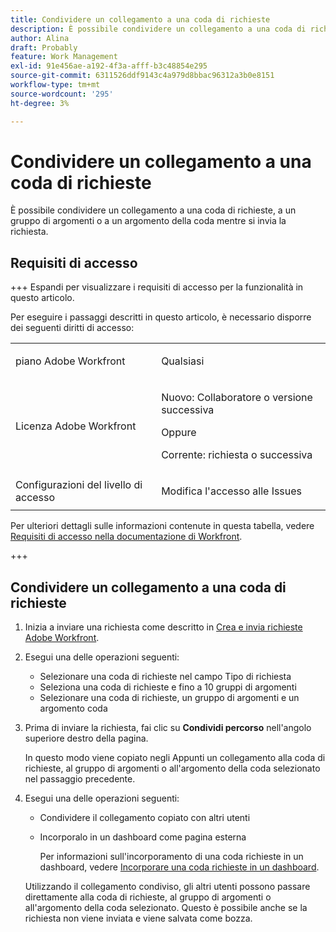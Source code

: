 ```yaml
---
title: Condividere un collegamento a una coda di richieste
description: È possibile condividere un collegamento a una coda di richieste, a un gruppo di argomenti o a un argomento della coda mentre si invia la richiesta.
author: Alina
draft: Probably
feature: Work Management
exl-id: 91e456ae-a192-4f3a-afff-b3c48854e295
source-git-commit: 6311526ddf9143c4a979d8bbac96312a3b0e8151
workflow-type: tm+mt
source-wordcount: '295'
ht-degree: 3%

---
```


# Condividere un collegamento a una coda di richieste

<!--
<p data-mc-conditions="QuicksilverOrClassic.Draft mode">(NOTE: article conditioned for QS only - hard code when linking it from classic, if needed)</p>
-->

È possibile condividere un collegamento a una coda di richieste, a un gruppo di argomenti o a un argomento della coda mentre si invia la richiesta.

## Requisiti di accesso

+++ Espandi per visualizzare i requisiti di accesso per la funzionalità in questo articolo.

Per eseguire i passaggi descritti in questo articolo, è necessario disporre dei seguenti diritti di accesso:

<table style="table-layout:auto"> 
 <col> 
 <col> 
 <tbody> 
  <tr> 
   <td role="rowheader">piano Adobe Workfront</td> 
   <td> <p>Qualsiasi </p> </td> 
  </tr> 
  <tr> 
   <td role="rowheader">Licenza Adobe Workfront</td> 
   <td> <p>Nuovo: Collaboratore o versione successiva</p>
   Oppure
   <p>Corrente: richiesta o successiva</p>
    </td> 
  </tr> 
  <tr> 
   <td role="rowheader">Configurazioni del livello di accesso</td> 
   <td> <p>Modifica l'accesso alle Issues</p>  </td> 
  </tr> 
 </tbody> 
</table>

Per ulteriori dettagli sulle informazioni contenute in questa tabella, vedere [Requisiti di accesso nella documentazione di Workfront](/help/quicksilver/administration-and-setup/add-users/access-levels-and-object-permissions/access-level-requirements-in-documentation.md).

+++

## Condividere un collegamento a una coda di richieste

1. Inizia a inviare una richiesta come descritto in [Crea e invia richieste Adobe Workfront](../../../manage-work/requests/create-requests/create-submit-requests.md).
1. Esegui una delle operazioni seguenti:

   * Selezionare una coda di richieste nel campo Tipo di richiesta
   * Seleziona una coda di richieste e fino a 10 gruppi di argomenti
   * Selezionare una coda di richieste, un gruppo di argomenti e un argomento coda

1. Prima di inviare la richiesta, fai clic su **Condividi percorso** nell&#39;angolo superiore destro della pagina.

   In questo modo viene copiato negli Appunti un collegamento alla coda di richieste, al gruppo di argomenti o all&#39;argomento della coda selezionato nel passaggio precedente.

   <!--
   <p data-mc-conditions="QuicksilverOrClassic.Draft mode">(NOTE: does this step stay accurate?) </p>
   -->

1. Esegui una delle operazioni seguenti:

   * Condividere il collegamento copiato con altri utenti
   * Incorporalo in un dashboard come pagina esterna

     Per informazioni sull&#39;incorporamento di una coda richieste in un dashboard, vedere [Incorporare una coda richieste in un dashboard](../../../reports-and-dashboards/dashboards/creating-and-managing-dashboards/embed-request-queue-dashboard.md).

   Utilizzando il collegamento condiviso, gli altri utenti possono passare direttamente alla coda di richieste, al gruppo di argomenti o all&#39;argomento della coda selezionato. Questo è possibile anche se la richiesta non viene inviata e viene salvata come bozza.
